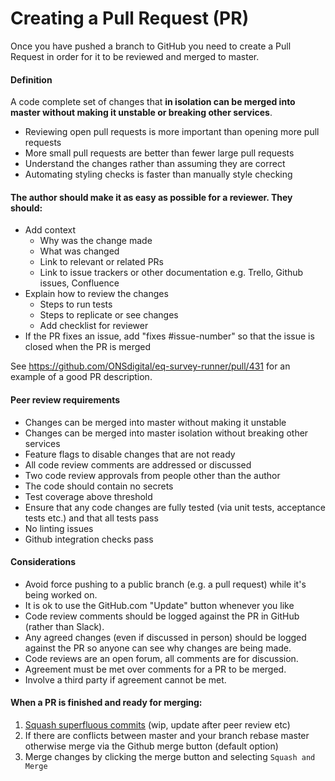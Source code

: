 # Creating a Pull Request (PR)
Once you have pushed a branch to GitHub you need to create a Pull Request in order for it to be reviewed and merged to master.

#### Definition
A code complete set of changes that **in isolation can be merged into master without making it unstable or breaking other services**.

* Reviewing open pull requests is more important than opening more pull requests
* More small pull requests are better than fewer large pull requests
* Understand the changes rather than assuming they are correct
* Automating styling checks is faster than manually style checking


#### The author should make it as easy as possible for a reviewer. They should:

* Add context
  - Why was the change made
  - What was changed
  - Link to relevant or related PRs
  - Link to issue trackers or other documentation e.g. Trello, Github issues, Confluence
* Explain how to review the changes
  - Steps to run tests
  - Steps to replicate or see changes
  - Add checklist for reviewer
* If the PR fixes an issue, add "fixes #issue-number" so that the issue is closed when the PR is merged

See https://github.com/ONSdigital/eq-survey-runner/pull/431 for an example of a good PR description.

#### Peer review requirements
* Changes can be merged into master without making it unstable
* Changes can be merged into master isolation without breaking other services
* Feature flags to disable changes that are not ready
* All code review comments are addressed or discussed
* Two code review approvals from people other than the author
* The code should contain no secrets
* Test coverage above threshold
* Ensure that any code changes are fully tested (via unit tests, acceptance tests etc.) and that all tests pass
* No linting issues
* Github integration checks pass

#### Considerations
* Avoid force pushing to a public branch (e.g. a pull request) while it's being worked on.
* It is ok to use the GitHub.com "Update" button whenever you like
* Code review comments should be logged against the PR in GitHub (rather than Slack).
* Any agreed changes (even if discussed in person) should be logged against the PR so anyone can see why changes are being made.
* Code reviews are an open forum, all comments are for discussion.
* Agreement must be met over comments for a PR to be merged.
* Involve a third party if agreement cannot be met.

#### When a PR is finished and ready for merging:

1. [Squash superfluous commits](squashing_commits.md) (wip, update after peer review etc)
1. If there are conflicts between master and your branch rebase master otherwise merge via the Github merge button (default option)
1. Merge changes by clicking the merge button and selecting `Squash and Merge`

